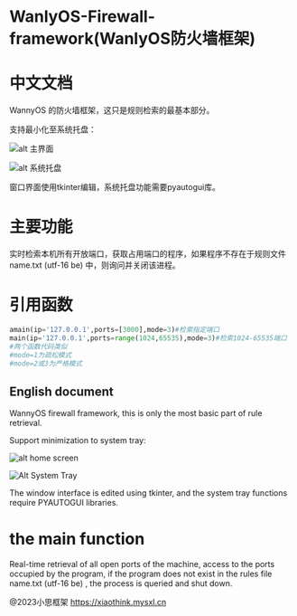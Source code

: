 WanlyOS-Firewall-framework(WanlyOS防火墙框架)
==========================
# 中文文档

WannyOS 的防火墙框架，这只是规则检索的最基本部分。

支持最小化至系统托盘：

![alt 主界面](https://4147093qp2.imdo.co/bbb.png)

![alt 系统托盘](https://4147093qp2.imdo.co/aaa.png)

窗口界面使用tkinter编辑，系统托盘功能需要pyautogui库。


# 主要功能
实时检索本机所有开放端口，获取占用端口的程序，如果程序不存在于规则文件name.txt (utf-16 be) 中，则询问并关闭该进程。

# 引用函数
```python
amain(ip='127.0.0.1',ports=[3000],mode=3)#检索指定端口
main(ip='127.0.0.1',ports=range(1024,65535),mode=3)#检索1024-65535端口
#两个函数代码类似
#mode=1为疏松模式
#mode=2或3为严格模式
```

English document
----------------
WannyOS firewall framework, this is only the most basic part of rule retrieval.

Support minimization to system tray:

![ alt home screen ](https://4147093qp2.imdo.co/bbb.png )

![ Alt System Tray ](https://4147093qp2.imdo.co/aaa.png )

The window interface is edited using tkinter, and the system tray functions require PYAUTOGUI libraries.

# the main function

Real-time retrieval of all open ports of the machine, access to the ports occupied by the program, if the program does not exist in the rules file name.txt (utf-16 be) , the process is queried and shut down.



@2023小思框架 https://xiaothink.mysxl.cn

